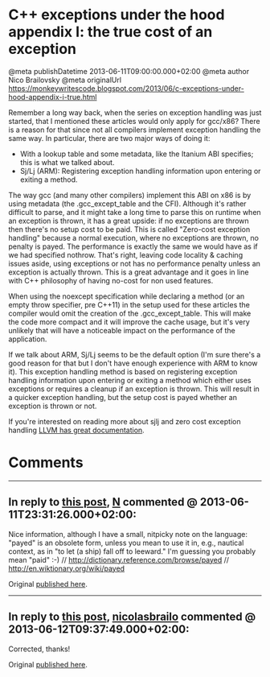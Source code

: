 # C++ exceptions under the hood appendix I: the true cost of an exception

@meta publishDatetime 2013-06-11T09:00:00.000+02:00
@meta author Nico Brailovsky
@meta originalUrl https://monkeywritescode.blogspot.com/2013/06/c-exceptions-under-hood-appendix-i-true.html

Remember a long way back, when the series on exception handling was just started, that I mentioned these articles would only apply for gcc/x86? There is a reason for that since not all compilers implement exception handling the same way. In particular, there are two major ways of doing it:

* With a lookup table and some metadata, like the Itanium ABI specifies; this is what we talked about.
* Sj/Lj (ARM): Registering exception handling information upon entering or exiting a method.

The way gcc (and many other compilers) implement this ABI on x86 is by using metadata (the .gcc\_except\_table and the CFI). Although it's rather difficult to parse, and it might take a long time to parse this on runtime when an exception is thrown, it has a great upside: if no exceptions are thrown then there's no setup cost to be paid. This is called "Zero-cost exception handling" because a normal execution, where no exceptions are thrown, no penalty is payed. The performance is exactly the same we would have as if we had specified nothrow. That's right, leaving code locality & caching issues aside, using exceptions or not has no performance penalty unless an exception is actually thrown. This is a great advantage and it goes in line with C++ philosophy of having no-cost for non used features.

When using the noexcept specification while declaring a method (or an empty throw specifier, pre C++11) in the setup used for these articles the compiler would omit the creation of the .gcc\_except\_table. This will make the code more compact and it will improve the cache usage, but it's very unlikely that will have a noticeable impact on the performance of the application.

If we talk about ARM, Sj/Lj seems to be the default option (I'm sure there's a good reason for that but I don't have enough experience with ARM to know it). This exception handling method is based on registering exception handling information upon entering or exiting a method which either uses exceptions or requires a cleanup if an exception is thrown. This will result in a quicker exception handling, but the setup cost is payed whether an exception is thrown or not.

If you're interested on reading more about sjlj and zero cost exception handling [LLVM has great documentation](http://llvm.org/docs/ExceptionHandling.html).


# Comments

---
## In reply to [this post](), [N]() commented @ 2013-06-11T23:31:26.000+02:00:

Nice information, although I have a small, nitpicky note on the language: "payed" is an obsolete form, unless you mean to use it in, e.g., nautical context, as in "to let (a ship) fall off to leeward."
I'm guessing you probably mean "paid" :-)
// http://dictionary.reference.com/browse/payed
// http://en.wiktionary.org/wiki/payed

Original [published here](/md_blog/2013/0611_CexceptionsunderthehoodappendixIthetruecostofanexception.md).

---
## In reply to [this post](), [nicolasbrailo](/md_blog) commented @ 2013-06-12T09:37:49.000+02:00:

Corrected, thanks!

Original [published here](/md_blog/2013/0611_CexceptionsunderthehoodappendixIthetruecostofanexception.md).
